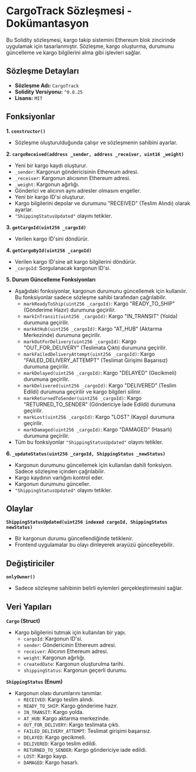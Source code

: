 # CargoTrack Sözleşmesi - Dokümantasyon

Bu Solidity sözleşmesi, kargo takip sistemini Ethereum blok zincirinde uygulamak için tasarlanmıştır. Sözleşme, kargo oluşturma, durumunu güncelleme ve kargo bilgilerini alma gibi işlevleri sağlar.

## Sözleşme Detayları

- **Sözleşme Adı:** `CargoTrack`
- **Solidity Versiyonu:** `^0.8.25`
- **Lisans:** `MIT`

## Fonksiyonlar

**1. `constructor()`**

- Sözleşme oluşturulduğunda çalışır ve sözleşmenin sahibini ayarlar.

**2. `cargoReceived(address _sender, address _receiver, uint16 _weight)`**

- Yeni bir kargo kaydı oluşturur.
- `_sender`: Kargonun göndericisinin Ethereum adresi.
- `_receiver`: Kargonun alıcısının Ethereum adresi.
- `_weight`: Kargonun ağırlığı.
- Gönderici ve alıcının aynı adresler olmasını engeller.
- Yeni bir kargo ID'si oluşturur.
- Kargo bilgilerini depolar ve durumunu "RECEIVED" (Teslim Alındı) olarak ayarlar.
- `"ShippingStatusUpdated"` olayını tetikler.

**3. `getCargoId(uint256 _cargoId)`**

- Verilen kargo ID'sini döndürür.

**4. `getCargoById(uint256 _cargoId)`**

- Verilen kargo ID'sine ait kargo bilgilerini döndürür.
- `_cargoId`: Sorgulanacak kargonun ID'si.

**5. Durum Güncelleme Fonksiyonları**

- Aşağıdaki fonksiyonlar, kargonun durumunu güncellemek için kullanılır. Bu fonksiyonlar sadece sözleşme sahibi tarafından çağrılabilir.
    - `markReadyToShip(uint256 _cargoId)`: Kargo "READY_TO_SHIP" (Gönderime Hazır) durumuna geçirilir.
    - `markInTransit(uint256 _cargoId)`: Kargo "IN_TRANSIT" (Yolda) durumuna geçirilir.
    - `markAtHub(uint256 _cargoId)`: Kargo "AT_HUB" (Aktarma Merkezinde) durumuna geçirilir.
    - `markOutForDelivery(uint256 _cargoId)`: Kargo "OUT_FOR_DELIVERY" (Teslimata Çıktı) durumuna geçirilir.
    - `markFailedDeliveryAttempt(uint256 _cargoId)`: Kargo "FAILED_DELIVERY_ATTEMPT" (Teslimat Girişimi Başarısız) durumuna geçirilir.
    - `markDelayed(uint256 _cargoId)`: Kargo "DELAYED" (Gecikmeli) durumuna geçirilir.
    - `markDelivered(uint256 _cargoId)`: Kargo "DELIVERED" (Teslim Edildi) durumuna geçirilir ve kargo bilgileri silinir.
    - `markReturnedToSender(uint256 _cargoId)`: Kargo "RETURNED_TO_SENDER" (Göndericiye İade Edildi) durumuna geçirilir.
    - `markLost(uint256 _cargoId)`: Kargo "LOST" (Kayıp) durumuna geçirilir.
    - `markDamaged(uint256 _cargoId)`: Kargo "DAMAGED" (Hasarlı) durumuna geçirilir.
- Tüm bu fonksiyonlar `"ShippingStatusUpdated"` olayını tetikler.

**6. `_updateStatus(uint256 _cargoId, ShippingStatus _newStatus)`**

- Kargonun durumunu güncellemek için kullanılan dahili fonksiyon. Sadece sözleşme içinden çağrılabilir.
- Kargo kaydının varlığını kontrol eder.
- Kargonun durumunu günceller.
- `"ShippingStatusUpdated"` olayını tetikler.

## Olaylar

**`ShippingStatusUpdated(uint256 indexed cargoId, ShippingStatus newStatus)`**

- Bir kargonun durumu güncellendiğinde tetiklenir.
- Frontend uygulamalar bu olayı dinleyerek arayüzü güncelleyebilir.

## Değiştiriciler

**`onlyOwner()`**

- Sadece sözleşme sahibinin belirli eylemleri gerçekleştirmesini sağlar.

## Veri Yapıları

**`Cargo` (Struct)**

- Kargo bilgilerini tutmak için kullanılan bir yapı.
    - `cargoId`: Kargonun ID'si.
    - `sender`: Göndericinin Ethereum adresi.
    - `receiver`: Alıcının Ethereum adresi.
    - `weight`: Kargonun ağırlığı.
    - `createdDate`: Kargonun oluşturulma tarihi.
    - `shippingStatus`: Kargonun geçerli durumu.

**`ShippingStatus` (Enum)**

- Kargonun olası durumlarını tanımlar.
    - `RECEIVED`: Kargo teslim alındı.
    - `READY_TO_SHIP`: Kargo gönderime hazır.
    - `IN_TRANSIT`: Kargo yolda.
    - `AT_HUB`: Kargo aktarma merkezinde.
    - `OUT_FOR_DELIVERY`: Kargo teslimata çıktı.
    - `FAILED_DELIVERY_ATTEMPT`: Teslimat girişimi başarısız.
    - `DELAYED`: Kargo gecikmeli.
    - `DELIVERED`: Kargo teslim edildi.
    - `RETURNED_TO_SENDER`: Kargo göndericiye iade edildi.
    - `LOST`: Kargo kayıp.
    - `DAMAGED`: Kargo hasarlı.
